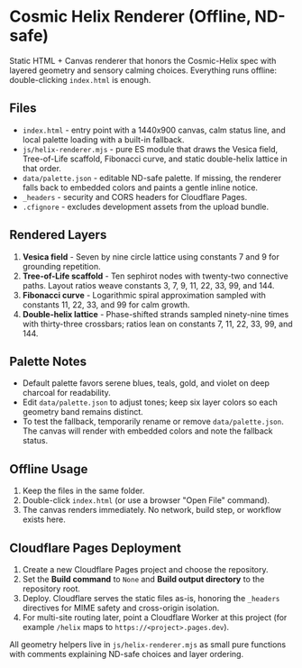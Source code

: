 # Cosmic Helix Renderer (Offline, ND-safe)

Static HTML + Canvas renderer that honors the Cosmic-Helix spec with layered geometry and sensory calming choices. Everything runs offline: double-clicking `index.html` is enough.

## Files

- `index.html` - entry point with a 1440x900 canvas, calm status line, and local palette loading with a built-in fallback.
- `js/helix-renderer.mjs` - pure ES module that draws the Vesica field, Tree-of-Life scaffold, Fibonacci curve, and static double-helix lattice in that order.
- `data/palette.json` - editable ND-safe palette. If missing, the renderer falls back to embedded colors and paints a gentle inline notice.
- `_headers` - security and CORS headers for Cloudflare Pages.
- `.cfignore` - excludes development assets from the upload bundle.

## Rendered Layers
1. **Vesica field** - Seven by nine circle lattice using constants 7 and 9 for grounding repetition.
2. **Tree-of-Life scaffold** - Ten sephirot nodes with twenty-two connective paths. Layout ratios weave constants 3, 7, 9, 11, 22, 33, 99, and 144.
3. **Fibonacci curve** - Logarithmic spiral approximation sampled with constants 11, 22, 33, and 99 for calm growth.
4. **Double-helix lattice** - Phase-shifted strands sampled ninety-nine times with thirty-three crossbars; ratios lean on constants 7, 11, 22, 33, 99, and 144.

## Palette Notes
- Default palette favors serene blues, teals, gold, and violet on deep charcoal for readability.
- Edit `data/palette.json` to adjust tones; keep six layer colors so each geometry band remains distinct.
- To test the fallback, temporarily rename or remove `data/palette.json`. The canvas will render with embedded colors and note the fallback status.

## Offline Usage
1. Keep the files in the same folder.
2. Double-click `index.html` (or use a browser "Open File" command).
3. The canvas renders immediately. No network, build step, or workflow exists here.

## Cloudflare Pages Deployment
1. Create a new Cloudflare Pages project and choose the repository.
2. Set the **Build command** to `None` and **Build output directory** to the repository root.
3. Deploy. Cloudflare serves the static files as-is, honoring the `_headers` directives for MIME safety and cross-origin isolation.
4. For multi-site routing later, point a Cloudflare Worker at this project (for example `/helix` maps to `https://<project>.pages.dev`).

All geometry helpers live in `js/helix-renderer.mjs` as small pure functions with comments explaining ND-safe choices and layer ordering.
